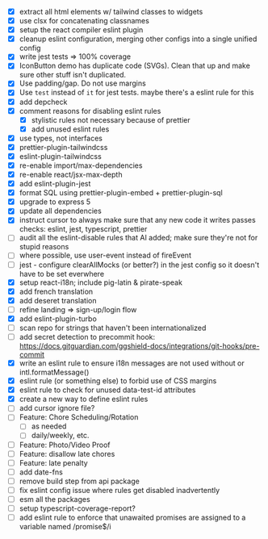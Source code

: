 - [x] extract all html elements w/ tailwind classes to widgets
- [x] use clsx for concatenating classnames
- [x] setup the react compiler eslint plugin
- [x] cleanup eslint configuration, merging other configs into a single unified
      config
- [x] write jest tests => 100% coverage
- [x] IconButton demo has duplicate code (SVGs). Clean that up and make sure
      other stuff isn't duplicated.
- [x] Use padding/gap. Do not use margins
- [x] Use `test` instead of `it` for jest tests. maybe there's a eslint rule for
      this
- [x] add depcheck
- [x] comment reasons for disabling eslint rules
  - [x] stylistic rules not necessary because of prettier
  - [x] add unused eslint rules
- [x] use types, not interfaces
- [x] prettier-plugin-tailwindcss
- [x] eslint-plugin-tailwindcss
- [x] re-enable import/max-dependencies
- [x] re-enable react/jsx-max-depth
- [x] add eslint-plugin-jest
- [x] format SQL using prettier-plugin-embed + prettier-plugin-sql
- [x] upgrade to express 5
- [x] update all dependencies
- [x] instruct cursor to always make sure that any new code it writes passes
      checks: eslint, jest, typescript, prettier
- [ ] audit all the eslint-disable rules that AI added; make sure they're not
      for stupid reasons
- [ ] where possible, use user-event instead of fireEvent
- [ ] jest - configure clearAllMocks (or better?) in the jest config so it
      doesn't have to be set everwhere
- [x] setup react-i18n; include pig-latin & pirate-speak
- [x] add french translation
- [x] add deseret translation
- [ ] refine landing => sign-up/login flow
- [x] add eslint-plugin-turbo
- [ ] scan repo for strings that haven't been internationalized
- [ ] add secret detection to precommit hook:
      https://docs.gitguardian.com/ggshield-docs/integrations/git-hooks/pre-commit
- [x] write an eslint rule to ensure i18n messages are not used without
      <FormattedMessage /> or intl.formatMessage()
- [x] eslint rule (or something else) to forbid use of CSS margins
- [x] eslint rule to check for unused data-test-id attributes
- [x] create a new way to define eslint rules
- [ ] add cursor ignore file?
- [ ] Feature: Chore Scheduling/Rotation
  - [ ] as needed
  - [ ] daily/weekly, etc.
- [ ] Feature: Photo/Video Proof
- [ ] Feature: disallow late chores
- [ ] Feature: late penalty
- [ ] add date-fns
- [ ] remove build step from api package
- [ ] fix eslint config issue where rules get disabled inadvertently
- [ ] esm all the packages
- [ ] setup typescript-coverage-report?
- [ ] add eslint rule to enforce that unawaited promises are assigned to a
      variable named /promise$/i
